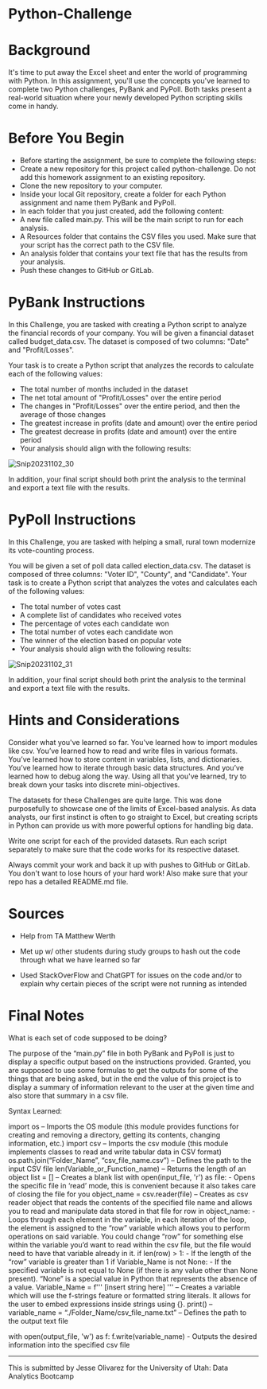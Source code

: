 # Python-Challenge

# Background

It's time to put away the Excel sheet and enter the world of programming with Python. In this assignment, you'll use the concepts you've learned to complete two Python challenges, PyBank and PyPoll. Both tasks present a real-world situation where your newly developed Python scripting skills come in handy.

# Before You Begin

* Before starting the assignment, be sure to complete the following steps:
* Create a new repository for this project called python-challenge. Do not add this homework assignment to an existing repository.
* Clone the new repository to your computer.
* Inside your local Git repository, create a folder for each Python assignment and name them PyBank and PyPoll.
* In each folder that you just created, add the following content:
* A new file called main.py. This will be the main script to run for each analysis.
* A Resources folder that contains the CSV files you used. Make sure that your script has the correct path to the CSV file.
* An analysis folder that contains your text file that has the results from your analysis.
* Push these changes to GitHub or GitLab.

# PyBank Instructions

In this Challenge, you are tasked with creating a Python script to analyze the financial records of your company. You will be given a financial dataset called budget_data.csv. The dataset is composed of two columns: "Date" and "Profit/Losses".

Your task is to create a Python script that analyzes the records to calculate each of the following values:

* The total number of months included in the dataset
* The net total amount of "Profit/Losses" over the entire period
* The changes in "Profit/Losses" over the entire period, and then the average of those changes
* The greatest increase in profits (date and amount) over the entire period
* The greatest decrease in profits (date and amount) over the entire period
* Your analysis should align with the following results:

![Snip20231102_30](https://github.com/JesseOli100/Python-Challenge/assets/62526904/68f9f541-2859-4a19-9138-573ada58aad7)

In addition, your final script should both print the analysis to the terminal and export a text file with the results.

# PyPoll Instructions

In this Challenge, you are tasked with helping a small, rural town modernize its vote-counting process.

You will be given a set of poll data called election_data.csv. The dataset is composed of three columns: "Voter ID", "County", and "Candidate". Your task is to create a Python script that analyzes the votes and calculates each of the following values:

* The total number of votes cast
* A complete list of candidates who received votes
* The percentage of votes each candidate won
* The total number of votes each candidate won
* The winner of the election based on popular vote
* Your analysis should align with the following results:

![Snip20231102_31](https://github.com/JesseOli100/Python-Challenge/assets/62526904/b77809c8-345c-4727-9483-4ec96438d224)

In addition, your final script should both print the analysis to the terminal and export a text file with the results.

# Hints and Considerations

Consider what you've learned so far. You've learned how to import modules like csv. You’ve learned how to read and write files in various formats. You’ve learned how to store content in variables, lists, and dictionaries. You’ve learned how to iterate through basic data structures. And you’ve learned how to debug along the way. Using all that you've learned, try to break down your tasks into discrete mini-objectives.

The datasets for these Challenges are quite large. This was done purposefully to showcase one of the limits of Excel-based analysis. As data analysts, our first instinct is often to go straight to Excel, but creating scripts in Python can provide us with more powerful options for handling big data.

Write one script for each of the provided datasets. Run each script separately to make sure that the code works for its respective dataset.

Always commit your work and back it up with pushes to GitHub or GitLab. You don't want to lose hours of your hard work! Also make sure that your repo has a detailed README.md file.

# Sources 

* Help from TA Matthew Werth
  
* Met up w/ other students during study groups to hash out the code through what we have learned so far
  
* Used StackOverFlow and ChatGPT for issues on the code and/or to explain why certain pieces of the script were not running as intended

# Final Notes

What is each set of code supposed to be doing?

The purpose of the “main.py” file in both PyBank and PyPoll is just to display a specific output based on the instructions provided. Granted, you are supposed to use some formulas to get the outputs for some of the things that are being asked, but in the end the value of this project is to display a summary of information relevant to the user at the given time and also store that summary in a csv file. 

Syntax Learned:

import os – Imports the OS module (this module provides functions for creating and removing a directory, getting its contents, changing information, etc.) 
import csv – Imports the csv module (this module implements classes to read and write tabular data in CSV format)
os.path.join(“Folder_Name”, “csv_file_name.csv”) – Defines the path to the input CSV file
len(Variable_or_Function_name) – Returns the length of an object
list = [] – Creates a blank list 
with open(input_file, 'r') as file: - Opens the specific file in ‘read’ mode, this is convenient because it also takes care of closing the file for you 
object_name = csv.reader(file) – Creates as csv reader object that reads the contents of the specified file name and allows you to read and manipulate data stored in that file 
for row in object_name: - Loops through each element in the variable, in each iteration of the loop, the element is assigned to the “row” variable which allows you to perform operations on said variable. You could change “row” for something else within the variable you’d want to read within the csv file, but the file would need to have that variable already in it. 
 if len(row) > 1: - If the length of the “row” variable is greater than 1 
if Variable_Name is not None: - If the specified variable is not equal to None (if there is any value other than None present). “None” is a special value in Python that represents the absence of a value. 
Variable_Name = f''' [insert string here] ''' – Creates a variable which will use the f-strings feature or formatted string literals. It allows for the user to embed expressions inside strings using {}. 
print() – 
variable_name = “./Folder_Name/csv_file_name.txt” – Defines the path to the output text file

with open(output_file, 'w') as f:
     f.write(variable_name) - Outputs the desired information into the specified csv file 

- - -

This is submitted by Jesse Olivarez for the University of Utah: Data Analytics Bootcamp
